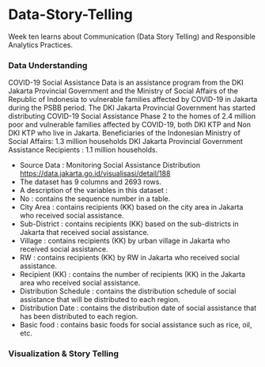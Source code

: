# Data-Story-Telling
Week ten learns about Communication (Data Story Telling) and Responsible Analytics Practices.

### Data Understanding
COVID-19 Social Assistance Data is an assistance program from the DKI Jakarta Provincial Government and the Ministry of Social Affairs of the Republic of Indonesia to vulnerable families affected by COVID-19 in Jakarta during the PSBB period. The DKI Jakarta Provincial Government has started distributing COVID-19 Social Assistance Phase 2 to the homes of 2.4 million poor and vulnerable families affected by COVID-19, both DKI KTP and Non DKI KTP who live in Jakarta. Beneficiaries of the Indonesian Ministry of Social Affairs: 1.3 million households DKI Jakarta Provincial Government Assistance Recipients : 1.1 million households.
- Source Data : Monitoring Social Assistance Distribution
https://data.jakarta.go.id/visualisasi/detail/188
- The dataset has 9 columns and 2693 rows.
- A description of the variables in this dataset :
- No : contains the sequence number in a table.
- City Area : contains recipients (KK) based on the city area in Jakarta who received social assistance.
- Sub-District : contains recipients (KK) based on the sub-districts in Jakarta that received social assistance.
- Village : contains recipients (KK) by urban village in Jakarta who received social assistance.
- RW : contains recipients (KK) by RW in Jakarta who received social assistance.
- Recipient (KK) : contains the number of recipients (KK) in the Jakarta area who received social assistance.
- Distribution Schedule : contains the distribution schedule of social assistance that will be distributed to each region.
- Distribution Date : contains the distribution date of social assistance that has been distributed to each region.
- Basic food : contains basic foods for social assistance such as rice, oil, etc.

### Visualization & Story Telling
